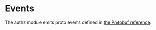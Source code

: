 <!--
order: 4
-->

# Events

The authz module emits proto events defined in
[the Protobuf reference](../../../docs/core/proto-docs.md#cosmos/authz/v1beta1/event.proto).
